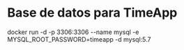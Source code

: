 # Base de datos para TimeApp

docker run -d -p 3306:3306 --name mysql -e MYSQL_ROOT_PASSWORD=timeapp -d mysql:5.7
